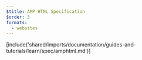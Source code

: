 ```yaml
---
$title: AMP HTML Specification
$order: 3
formats:
  - websites
---
```


<!-- This file is imported from https://github.com/ampproject/amphtml/blob/master/spec/amp-html-format.md. -->
[include('shared/imports/documentation/guides-and-tutorials/learn/spec/amphtml.md')]